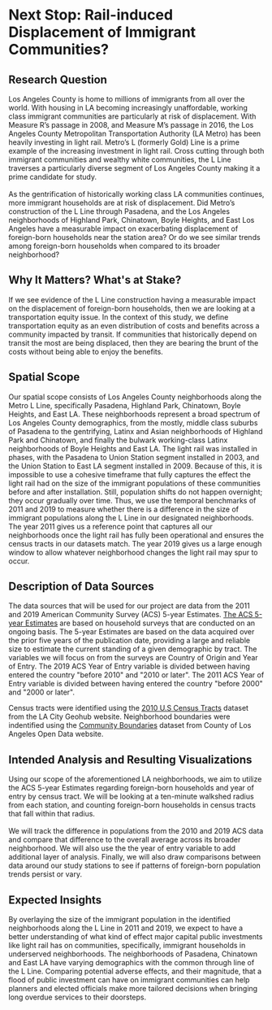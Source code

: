 # Next Stop: Rail-induced Displacement of Immigrant Communities? 

## Research Question

Los Angeles County is home to millions of immigrants from all over the world. With housing in LA becoming increasingly unaffordable, 
working class immigrant communities are particularly at risk of displacement. With Measure R’s passage in 2008, and Measure M’s passage in 2016, 
the Los Angeles County Metropolitan Transportation Authority (LA Metro) has been heavily investing in light rail. Metro’s L (formerly Gold) Line is a 
prime example of the increasing investment in light rail. Cross cutting through both immigrant communities and wealthy white communities, the L Line 
traverses a particularly diverse segment of Los Angeles County making it a prime candidate for study. <br>
<br>
As the gentrification of historically working class LA communities continues, more immigrant households are at risk of displacement. 
Did Metro’s construction of the L Line through Pasadena, and the Los Angeles neighborhoods of Highland Park, Chinatown, Boyle Heights, and East Los Angeles have a measurable impact on exacerbating displacement of foreign-born households near the station area? Or do we see similar trends among foreign-born households when compared to its broader neighborhood?

## Why It Matters? What's at Stake?

If we see evidence of the L Line construction having a measurable impact on the displacement of foreign-born households, then we are looking at a 
transportation equity issue. In the context of this study, we define transportation equity as an even distribution of costs and benefits across a 
community impacted by transit. If communities that historically depend on transit the most are being displaced, then they are bearing the brunt of 
the costs without being able to enjoy the benefits. 

## Spatial Scope

Our spatial scope consists of Los Angeles County neighborhoods along the Metro L Line, specifically Pasadena, Highland Park, 
Chinatown, Boyle Heights, and East LA. These neighborhoods represent a broad spectrum of Los Angeles County demographics, from the 
mostly, middle class suburbs of Pasadena to the gentrifying, Latinx and Asian neighborhoods of Highland Park and Chinatown, and finally the 
bulwark working-class Latinx neighborhoods of Boyle Heights and East LA. The light rail was installed in phases, with the Pasadena to Union Station 
segment installed in 2003, and the Union Station to East LA segment installed in 2009. Because of this, it is impossible to use a cohesive timeframe 
that fully captures the effect the light rail had on the size of the immigrant populations of these communities before and after installation. 
Still, population shifts do not happen overnight; they occur gradually over time. Thus, we use the temporal benchmarks of 2011 and 2019 to measure whether 
there is a difference in the size of immigrant populations along the L Line in our designated neighborhoods. The year 2011 gives us a reference point that 
captures all our neighborhoods once the light rail has fully been operational and ensures the census tracts in our datasets match. The year 2019 gives us a large enough window to allow whatever neighborhood changes the light rail may spur to occur. 

## Description of Data Sources

The data sources that will be used for our project are data from the 2011 and 2019 American Community Survey (ACS) 5-year Estimates. [The ACS 5-year Estimates](https://www.census.gov/programs-surveys/acs/technical-documentation/table-and-geography-changes/2010/5-year.html)
are based on household surveys that are conducted on an ongoing basis. The 5-year Estimates are based on the data acquired over the prior five years of 
the publication date, providing a large and reliable size to estimate the current standing of a given demographic by tract. The variables we will focus on from the surveys are Country of Origin and Year of Entry. The 2019 ACS Year of Entry variable is divided between having entered the country "before 2010" and "2010 or later". The 2011 ACS Year of Entry variable is divided between having entered the country "before 2000" and "2000 or later". 

Census tracts were identified using the [2010 U.S Census Tracts](https://geohub.lacity.org/datasets/lacounty::census-tracts-2010-1/explore?location=33.807914%2C-118.298821%2C9.09) dataset from the LA City Geohub website. 
Neighborhood boundaries were indentified using the [Community Boundaries](https://data.lacounty.gov/GIS-Data/Community-Boundaries-CSA-/g4rb-en2z) dataset from County of Los Angeles Open Data website. 

## Intended Analysis and Resulting Visualizations

Using our scope of the aforementioned LA neighborhoods, we aim to utilize the ACS 5-year Estimates regarding foreign-born households and year of entry by census tract. We will be looking at a ten-minute walkshed radius 
from each station, and counting foreign-born households in census tracts that fall within that radius. <br>
<br>
We will track the difference in populations from the 2010 and 2019 ACS data and compare that difference to the overall average across its broader neighborhood. We will also use the the year of entry variable to add additional layer of analysis. Finally, we will also draw comparisons between data around our study stations to see if patterns of foreign-born population trends persist or vary.  

## Expected Insights

By overlaying the size of the immigrant population in the identified neighborhoods along the L Line in 2011 and 2019, we expect to have a better 
understanding of what kind of effect major capital public investments like light rail has on communities, specifically, immigrant households in 
underserved neighborhoods. The neighborhoods of Pasadena, Chinatown and East LA have varying demographics with the common through line of the L Line. 
Comparing potential adverse effects, and their magnitude, that a flood of public investment can have on immigrant communities can help planners and 
elected officials make more tailored decisions when bringing long overdue services to their doorsteps. 
